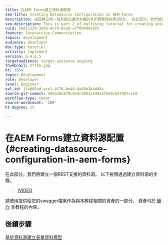 ```yaml
---
title: 在AEM Forms建立資料源配置
seo-title: Creating DataSource Configuration in AEM Forms
description: 這是建立第一個互動式通信文檔的多步驟教程的第2部分。 在此部分，我們將建立一個REST支援的資料源。  以下視頻通過建立資料源的步驟。
seo-description: This is part 2 of multistep tutorial for creating your first interactive communications document. In this part, we will create a REST backed data source.  The following video walks thru the steps to create the data source.
uuid: b9d5c220-3e86-4e7d-8ea0-a7f604dde925
feature: Interactive Communication
topics: development
audience: developer
doc-type: tutorial
activity: implement
version: 6.4,6.5
targetaudience: target-audience ongoing
thumbnail: 27765.jpg
kt: 5954
topic: Development
role: Developer
level: Beginner
exl-id: 1f4d88ad-ace1-4f78-be40-da80b3b4d40c
source-git-commit: 48d9ddb870c0e4cd001ae49a3f0e9c547407c1e8
workflow-type: tm+mt
source-wordcount: '108'
ht-degree: 1%

---
```


# 在AEM Forms建立資料源配置{#creating-datasource-configuration-in-aem-forms}

在此部分，我們將建立一個REST支援的資料源。  以下視頻通過建立資料源的步驟。

>[!VIDEO](https://video.tv.adobe.com/v/27765?quality=12&learn=on)

請使用提供給您的swagger檔案作為與本教程相關的資產的一部分。 資產可於 [簡介](introduction.md) 本教程的內容。

## 後續步驟

[基於資料源建立表單資料模型](./create-form-data-model.md)
